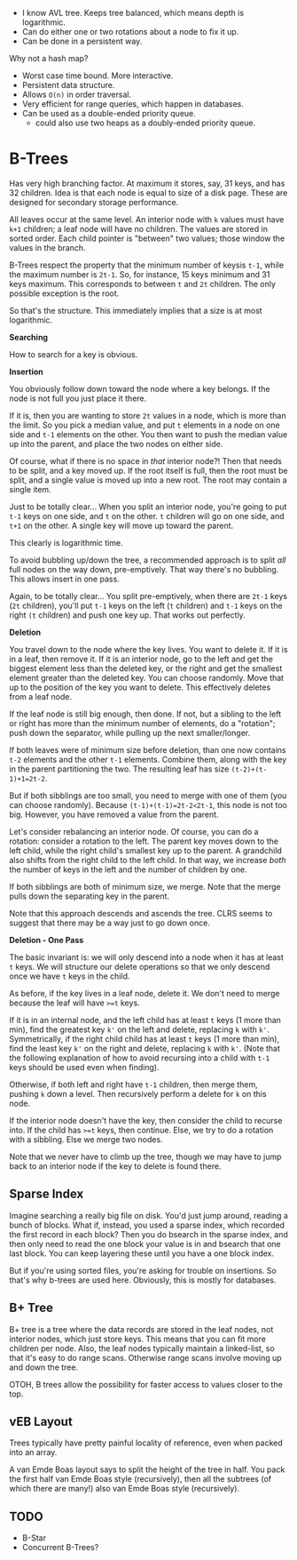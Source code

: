 * I know AVL tree. Keeps tree balanced, which means depth is
  logarithmic.
* Can do either one or two rotations about a node to fix it up.
* Can be done in a persistent way.

Why not a hash map?

* Worst case time bound. More interactive.
* Persistent data structure.
* Allows `O(n)` in order traversal.
* Very efficient for range queries, which happen in databases.
* Can be used as a double-ended priority queue.
    * could also use two heaps as a doubly-ended priority queue.

# B-Trees

Has very high branching factor. At maximum it stores, say, 31 keys,
and has 32 children. Idea is that each node is equal to size of a disk
page. These are designed for secondary storage performance.

All leaves occur at the same level. An interior node with `k` values
must have `k+1` children; a leaf node will have no children. The
values are stored in sorted order. Each child pointer is "between" two
values; those window the values in the branch.

B-Trees respect the property that the minimum number of keysis `t-1`,
while the maximum number is `2t-1`. So, for instance, 15 keys minimum
and 31 keys maximum. This corresponds to between `t` and `2t`
children. The only possible exception is the root.

So that's the structure. This immediately implies that a size is at
most logarithmic.

**Searching**

How to search for a key is obvious.

**Insertion**

You obviously follow down toward the node where a key belongs. If the
node is not full you just place it there.

If it is, then you are wanting to store `2t` values in a node, which
is more than the limit. So you pick a median value, and put `t`
elements in a node on one side and `t-1` elements on the other. You
then want to push the median value up into the parent, and place the
two nodes on either side.

Of course, what if there is no space in *that* interior node?! Then
that needs to be split, and a key moved up. If the root itself is
full, then the root must be split, and a single value is moved up into
a new root. The root may contain a single item.

Just to be totally clear... When you split an interior node, you're
going to put `t-1` keys on one side, and `t` on the other. `t`
children will go on one side, and `t+1` on the other. A single key
will move up toward the parent.

This clearly is logarithmic time.

To avoid bubbling up/down the tree, a recommended approach is to split
*all* full nodes on the way down, pre-emptively. That way there's no
bubbling. This allows insert in one pass.

Again, to be totally clear... You split pre-emptively, when there are
`2t-1` keys (`2t` children), you'll put `t-1` keys on the left (`t`
children) and `t-1` keys on the right `(t` children) and push one key
up. That works out perfectly.

**Deletion**

You travel down to the node where the key lives. You want to delete
it. If it is in a leaf, then remove it. If it is an interior node, go
to the left and get the biggest element less than the deleted key, or
the right and get the smallest element greater than the deleted
key. You can choose randomly. Move that up to the position of the key
you want to delete. This effectively deletes from a leaf node.

If the leaf node is still big enough, then done. If not, but a sibling
to the left or right has more than the minimum number of elements, do
a "rotation"; push down the separator, while pulling up the next
smaller/longer.

If both leaves were of minimum size before deletion, than one now
contains `t-2` elements and the other `t-1` elements. Combine them,
along with the key in the parent partitioning the two. The resulting
leaf has size `(t-2)+(t-1)+1=2t-2`.

But if both sibblings are too small, you need to merge with one of
them (you can choose randomly). Because `(t-1)+(t-1)=2t-2<2t-1`, this
node is not too big. However, you have removed a value from the
parent.

Let's consider rebalancing an interior node. Of course, you can do a
rotation: consider a rotation to the left. The parent key moves down
to the left child, while the right child's smallest key up to the
parent. A grandchild also shifts from the right child to the left
child. In that way, we increase *both* the number of keys in the left
and the number of children by one.

If both sibblings are both of minimum size, we merge. Note that the
merge pulls down the separating key in the parent.

Note that this approach descends and ascends the tree. CLRS seems to
suggest that there may be a way just to go down once.

**Deletion - One Pass**

The basic invariant is: we will only descend into a node when it has
at least `t` keys. We will structure our delete operations so that we
only descend once we have `t` keys in the child.

As before, if the key lives in a leaf node, delete it. We don't need
to merge because the leaf will have `>=t` keys.

If it is in an internal node, and the left child has at least `t` keys
(1 more than min), find the greatest key `k'` on the left and delete,
replacing `k` with `k'`. Symmetrically, if the right child child has
at least `t` keys (1 more than min), find the least key `k'` on the
right and delete, replacing `k` with `k'`. (Note that the following
explanation of how to avoid recursing into a child with `t-1` keys
should be used even when finding).

Otherwise, if both left and right have `t-1` children, then merge
them, pushing `k` down a level. Then recursively perform a delete for
`k` on this node.

If the interior node doesn't have the key, then consider the child to
recurse into. If the child has `>=t` keys, then continue. Else, we try
to do a rotation with a sibbling. Else we merge two nodes.

Note that we never have to climb up the tree, though we may have to
jump back to an interior node if the key to delete is found there.

## Sparse Index

Imagine searching a really big file on disk. You'd just jump around,
reading a bunch of blocks. What if, instead, you used a sparse index,
which recorded the first record in each block? Then you do bsearch in
the sparse index, and then only need to read the one block your value
is in and bsearch that one last block. You can keep layering these
until you have a one block index.

But if you're using sorted files, you're asking for trouble on
insertions. So that's why b-trees are used here. Obviously, this is
mostly for databases.

## B+ Tree

B+ tree is a tree where the data records are stored in the leaf nodes,
not interior nodes, which just store keys. This means that you can fit
more children per node. Also, the leaf nodes typically maintain a
linked-list, so that it's easy to do range scans. Otherwise range
scans involve moving up and down the tree.

OTOH, B trees allow the possibility for faster access to values closer
to the top.

## vEB Layout

Trees typically have pretty painful locality of reference, even when
packed into an array.

A van Emde Boas layout says to split the height of the tree in
half. You pack the first half van Emde Boas style (recursively), then
all the subtrees (of which there are many!) also van Emde Boas style
(recursively).

## TODO

* B-Star
* Concurrent B-Trees?
